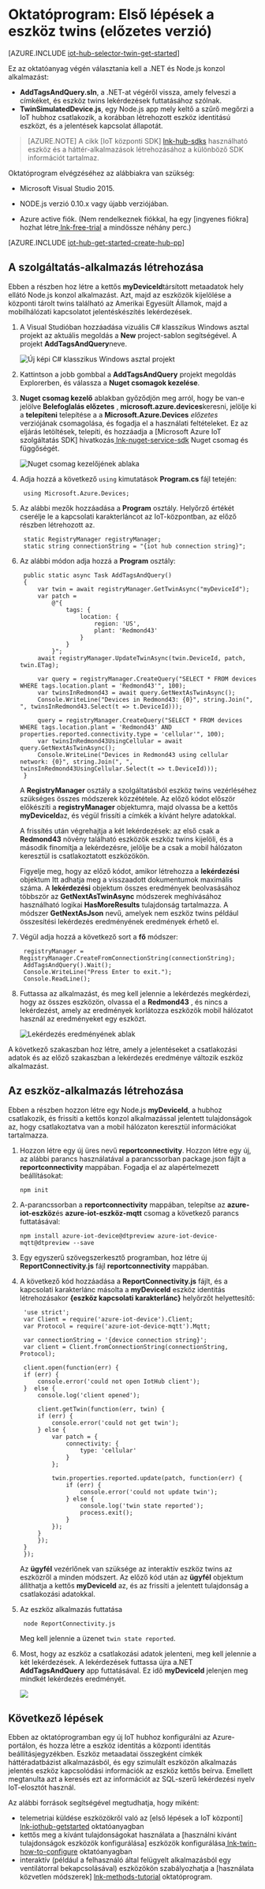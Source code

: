 <properties
    pageTitle="Első lépések a twins |} Microsoft Azure"
    description="Ebből az oktatóanyagból megtudhatja, hogy miként twins használata"
    services="iot-hub"
    documentationCenter="node"
    authors="fsautomata"
    manager="timlt"
    editor=""/>

<tags
     ms.service="iot-hub"
     ms.devlang="node"
     ms.topic="article"
     ms.tgt_pltfrm="na"
     ms.workload="na"
     ms.date="09/13/2016"
     ms.author="elioda"/>

# <a name="tutorial-get-started-with-device-twins-preview"></a>Oktatóprogram: Első lépések a eszköz twins (előzetes verzió)

[AZURE.INCLUDE [iot-hub-selector-twin-get-started](../../includes/iot-hub-selector-twin-get-started.md)]

Ez az oktatóanyag végén választania kell a .NET és Node.js konzol alkalmazást:

* **AddTagsAndQuery.sln**, a .NET-at végéről vissza, amely felveszi a címkéket, és eszköz twins lekérdezések futtatásához szólnak.
* **TwinSimulatedDevice.js**, egy Node.js app mely keltő a szűrő megőrzi a IoT hubhoz csatlakozik, a korábban létrehozott eszköz identitású eszközt, és a jelentések kapcsolat állapotát.

> [AZURE.NOTE] A cikk [IoT központi SDK] [ lnk-hub-sdks] használható eszköz és a háttér-alkalmazások létrehozásához a különböző SDK információt tartalmaz.

Oktatóprogram elvégzéséhez az alábbiakra van szükség:

+ Microsoft Visual Studio 2015.

+ NODE.js verzió 0.10.x vagy újabb verziójában.

+ Azure active fiók. (Nem rendelkeznek fiókkal, ha egy [ingyenes fiókra] hozhat létre[ lnk-free-trial] a mindössze néhány perc.)

[AZURE.INCLUDE [iot-hub-get-started-create-hub-pp](../../includes/iot-hub-get-started-create-hub-pp.md)]

## <a name="create-the-service-app"></a>A szolgáltatás-alkalmazás létrehozása

Ebben a részben hoz létre a kettős **myDeviceId**társított metaadatok hely ellátó Node.js konzol alkalmazást. Azt, majd az eszközök kijelölése a központi tárolt twins található az Amerikai Egyesült Államok, majd a mobilhálózati kapcsolatot jelentéskészítés lekérdezések.

1. A Visual Studióban hozzáadása vizuális C# klasszikus Windows asztal projekt az aktuális megoldás a **New** project-sablon segítségével. A projekt **AddTagsAndQuery**neve.

    ![Új képi C# klasszikus Windows asztal projekt][img-createapp]

2. Kattintson a jobb gombbal a **AddTagsAndQuery** projekt megoldás Explorerben, és válassza a **Nuget csomagok kezelése**.

3. **Nuget csomag kezelő** ablakban győződjön meg arról, hogy be van-e jelölve **Belefoglalás előzetes** , **microsoft.azure.devices**keresni, jelölje ki a **telepíteni** telepítése a a **Microsoft.Azure.Devices** *előzetes* verziójának csomagolása, és fogadja el a használati feltételeket. Ez az eljárás letöltések, telepíti, és hozzáadja a [Microsoft Azure IoT szolgáltatás SDK] hivatkozás[ lnk-nuget-service-sdk] Nuget csomag és függőségét.

    ![Nuget csomag kezelőjének ablaka][img-servicenuget]

4. Adja hozzá a következő `using` kimutatások **Program.cs** fájl tetején:

        using Microsoft.Azure.Devices;

5. Az alábbi mezők hozzáadása a **Program** osztály. Helyőrző értékét cserélje le a kapcsolati karakterláncot az IoT-központban, az előző részben létrehozott az.

        static RegistryManager registryManager;
        static string connectionString = "{iot hub connection string}";

6. Az alábbi módon adja hozzá a **Program** osztály:

        public static async Task AddTagsAndQuery()
        {
            var twin = await registryManager.GetTwinAsync("myDeviceId");
            var patch =
                @"{
                    tags: {
                        location: {
                            region: 'US',
                            plant: 'Redmond43'
                        }
                    }
                }";
            await registryManager.UpdateTwinAsync(twin.DeviceId, patch, twin.ETag);

            var query = registryManager.CreateQuery("SELECT * FROM devices WHERE tags.location.plant = 'Redmond43'", 100);
            var twinsInRedmond43 = await query.GetNextAsTwinAsync();
            Console.WriteLine("Devices in Redmond43: {0}", string.Join(", ", twinsInRedmond43.Select(t => t.DeviceId)));

            query = registryManager.CreateQuery("SELECT * FROM devices WHERE tags.location.plant = 'Redmond43' AND properties.reported.connectivity.type = 'cellular'", 100);
            var twinsInRedmond43UsingCellular = await query.GetNextAsTwinAsync();
            Console.WriteLine("Devices in Redmond43 using cellular network: {0}", string.Join(", ", twinsInRedmond43UsingCellular.Select(t => t.DeviceId)));
        }

    A **RegistryManager** osztály a szolgáltatásból eszköz twins vezérléséhez szükséges összes módszerek közzététele. Az előző kódot először előkészíti a **registryManager** objektumra, majd olvassa be a kettős **myDeviceId**az, és végül frissíti a címkék a kívánt helyre adatokkal.

    A frissítés után végrehajtja a két lekérdezések: az első csak a **Redmond43** növény található eszközök eszköz twins kijelöli, és a második finomítja a lekérdezésre, jelölje be a csak a mobil hálózaton keresztül is csatlakoztatott eszközökön.

    Figyelje meg, hogy az előző kódot, amikor létrehozza a **lekérdezési** objektum Itt adhatja meg a visszaadott dokumentumok maximális száma. A **lekérdezési** objektum összes eredmények beolvasásához többször az **GetNextAsTwinAsync** módszerek meghívásához használható logikai **HasMoreResults** tulajdonság tartalmazza. A módszer **GetNextAsJson** nevű, amelyek nem eszköz twins például összesítési lekérdezés eredményének eredmények érhető el.

7. Végül adja hozzá a következő sort a **fő** módszer:

        registryManager = RegistryManager.CreateFromConnectionString(connectionString);
        AddTagsAndQuery().Wait();
        Console.WriteLine("Press Enter to exit.");
        Console.ReadLine();

8. Futtassa az alkalmazást, és meg kell jelennie a lekérdezés megkérdezi, hogy az összes eszközön, olvassa el a **Redmond43** , és nincs a lekérdezést, amely az eredmények korlátozza eszközök mobil hálózatot használ az eredményeket egy eszközt.

    ![Lekérdezés eredményének ablak][img-addtagapp]

A következő szakaszban hoz létre, amely a jelentéseket a csatlakozási adatok és az előző szakaszban a lekérdezés eredménye változik eszköz alkalmazást.

## <a name="create-the-device-app"></a>Az eszköz-alkalmazás létrehozása

Ebben a részben hozzon létre egy Node.js **myDeviceId**, a hubhoz csatlakozik, és frissíti a kettős konzol alkalmazással jelentett tulajdonságok az, hogy csatlakoztatva van a mobil hálózaton keresztül információkat tartalmazza.

1. Hozzon létre egy új üres nevű **reportconnectivity**. Hozzon létre egy új, az alábbi parancs használatával a parancssorban package.json fájlt a **reportconnectivity** mappában. Fogadja el az alapértelmezett beállításokat:

    ```
    npm init
    ```

2. A-parancssorban a **reportconnectivity** mappában, telepítse az **azure-iot-eszköz**és **azure-iot-eszköz-mqtt** csomag a következő parancs futtatásával:

    ```
    npm install azure-iot-device@dtpreview azure-iot-device-mqtt@dtpreview --save
    ```

3. Egy egyszerű szövegszerkesztő programban, hoz létre új **ReportConnectivity.js** fájl **reportconnectivity** mappában.

4. A következő kód hozzáadása a **ReportConnectivity.js** fájlt, és a kapcsolati karakterlánc másolta a **myDeviceId** eszköz identitás létrehozásakor **{eszköz kapcsolati karakterlánc}** helyőrzőt helyettesítő:

        'use strict';
        var Client = require('azure-iot-device').Client;
        var Protocol = require('azure-iot-device-mqtt').Mqtt;

        var connectionString = '{device connection string}';
        var client = Client.fromConnectionString(connectionString, Protocol);

        client.open(function(err) {
        if (err) {
            console.error('could not open IotHub client');
        }  else {
            console.log('client opened');

            client.getTwin(function(err, twin) {
            if (err) {
                console.error('could not get twin');
            } else {
                var patch = {
                    connectivity: {
                        type: 'cellular'
                    }
                };

                twin.properties.reported.update(patch, function(err) {
                    if (err) {
                        console.error('could not update twin');
                    } else {
                        console.log('twin state reported');
                        process.exit();
                    }
                });
            }
            });
        }
        });

    Az **ügyfél** vezérlőnek van szüksége az interaktív eszköz twins az eszközről a minden módszert. Az előző kód után az **ügyfél** objektum állíthatja a kettős **myDeviceId** az, és az frissíti a jelentett tulajdonság a csatlakozási adatokkal.

5. Az eszköz alkalmazás futtatása

        node ReportConnectivity.js

    Meg kell jelennie a üzenet `twin state reported`.

6. Most, hogy az eszköz a csatlakozási adatok jelenteni, meg kell jelennie a két lekérdezések. A lekérdezések futtassa újra a.NET **AddTagsAndQuery** app futtatásával. Ez idő **myDeviceId** jelenjen meg mindkét lekérdezés eredményét.

    ![][img-addtagapp2]

## <a name="next-steps"></a>Következő lépések
Ebben az oktatóprogramban egy új IoT hubhoz konfigurálni az Azure-portálon, és hozza létre a eszköz identitás a központi identitás beállításjegyzékben. Eszköz metaadatai összegként címkék háttéradatbázist alkalmazásból, és egy szimulált eszközön alkalmazás jelentés eszköz kapcsolódási információk az eszköz kettős beírva. Emellett megtanulta azt a keresés ezt az információt az SQL-szerű lekérdezési nyelv IoT-elosztót használ.

Az alábbi források segítségével megtudhatja, hogy miként:

- telemetriai küldése eszközökről való az [első lépések a IoT központi] [ lnk-iothub-getstarted] oktatóanyagban
- kettős meg a kívánt tulajdonságokat használata a [használni kívánt tulajdonságok eszközök konfigurálása] eszközök konfigurálása[ lnk-twin-how-to-configure] oktatóanyagban
- interaktív (például a felhasználó által felügyelt alkalmazásból egy ventilátorral bekapcsolásával) eszközökön szabályozhatja a [használata közvetlen módszerek] [ lnk-methods-tutorial] oktatóprogram.

<!-- images -->
[img-servicenuget]: media/iot-hub-csharp-node-twin-getstarted/servicesdknuget.png
[img-createapp]: media/iot-hub-csharp-node-twin-getstarted/createnetapp.png
[img-addtagapp]: media/iot-hub-csharp-node-twin-getstarted/addtagapp.png
[img-addtagapp2]: media/iot-hub-csharp-node-twin-getstarted/addtagapp2.png

<!-- links -->
[lnk-hub-sdks]: iot-hub-devguide-sdks.md
[lnk-free-trial]: http://azure.microsoft.com/pricing/free-trial/
[lnk-nuget-service-sdk]: https://www.nuget.org/packages/Microsoft.Azure.Devices/1.1.0-preview-004

[lnk-d2c]: iot-hub-devguide-messaging.md#device-to-cloud-messages
[lnk-methods]: iot-hub-devguide-direct-methods.md
[lnk-twins]: iot-hub-devguide-device-twins.md
[lnk-query]: iot-hub-devguide-query-language.md
[lnk-identity]: iot-hub-devguide-identity-registry.md

[lnk-iothub-getstarted]: iot-hub-node-node-getstarted.md
[lnk-methods-tutorial]: iot-hub-c2d-methods.md
[lnk-twin-how-to-configure]: iot-hub-csharp-node-twin-how-to-configure.md

[lnk-dev-setup]: https://github.com/Azure/azure-iot-sdks/blob/master/doc/get_started/node-devbox-setup.md


